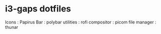 # i3-gaps dotfiles

Icons : Papirus
Bar : polybar
utilities : rofi
compositor : picom
file manager : thunar
